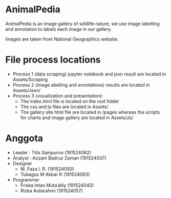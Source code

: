 # AnimalPedia
AnimalPedia is an image gallery of wildlife nature, we use image labelling and annotation to labels each image in our gallery.

Images are taken from National Geographics website.

# File process locations
* Process 1 (data scraping) jupyter notebook and json result are located in Assets/Scraping
* Process 2 (image abelling and annotations) results are located in Assets/Json/
* Process 3 (visualization and presentation):
  * The index.html file is located on the root folder
  * The css and js files are located in Assets/
  * The gallery site html file are located in /pages whereas the scripts for charts and image gallery are located in Assets/Js/


# Anggota
* Leader  : Titis Sampurno (191524062)  
* Analyst : Azzam Badruz Zaman (191524037)  
* Designer
  * M. Faza I. R. (191524050)  
  * Tubagus M Akbar K (191524063)  
* Programmer
  * Friska Intan Muta’alliy (191524043)  
  * Rizka Auliarahmi (191524057)  
